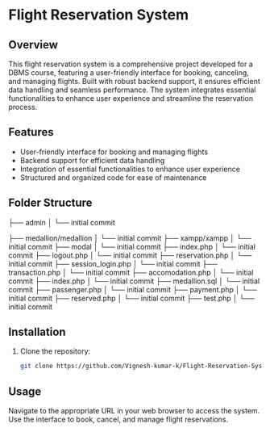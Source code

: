 # Flight Reservation System

## Overview
This flight reservation system is a comprehensive project developed for a DBMS course, featuring a user-friendly interface for booking, canceling, and managing flights. Built with robust backend support, it ensures efficient data handling and seamless performance. The system integrates essential functionalities to enhance user experience and streamline the reservation process.

## Features
- User-friendly interface for booking and managing flights
- Backend support for efficient data handling
- Integration of essential functionalities to enhance user experience
- Structured and organized code for ease of maintenance

## Folder Structure
├── admin
│ └── initial commit

├── medallion/medallion
│ └── initial commit
├── xampp/xampp
│ └── initial commit
├── modal
│ └── initial commit
├── index.php
│ └── initial commit
├── logout.php
│ └── initial commit
├── reservation.php
│ └── initial commit
├── session_login.php
│ └── initial commit
├── transaction.php
│ └── initial commit
├── accomodation.php
│ └── initial commit
├── index.php
│ └── initial commit
├── medallion.sql
│ └── initial commit
├── passenger.php
│ └── initial commit
├── payment.php
│ └── initial commit
├── reserved.php
│ └── initial commit
├── test.php
│ └── initial commit


## Installation
1. Clone the repository:
   ```bash
   git clone https://github.com/Vignesh-kumar-k/Flight-Reservation-System
   
## Usage
Navigate to the appropriate URL in your web browser to access the system.
Use the interface to book, cancel, and manage flight reservations.
